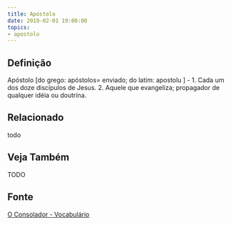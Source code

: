 ```yaml
---
title: Apóstolo
date: 2019-02-01 19:00:00
topics:
- apostolo
---
```


## Definição
Apóstolo [do grego: apóstolos= enviado; do latim: apostolu ] - 1. Cada um dos
doze discípulos de Jesus. 2. Aquele que evangeliza; propagador de qualquer
idéia ou doutrina.


## Relacionado
todo

## Veja Também
TODO

## Fonte
[O Consolador - Vocabulário](http://www.oconsolador.com.br/linkfixo/vocabulario/principal.html)
